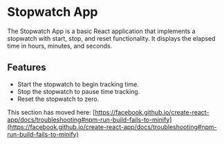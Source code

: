 # Stopwatch App

The Stopwatch App is a basic React application that implements a stopwatch with start, stop, and reset functionality. It displays the elapsed time in hours, minutes, and seconds.

## Features

- Start the stopwatch to begin tracking time.
- Stop the stopwatch to pause time tracking.
- Reset the stopwatch to zero.

This section has moved here: [https://facebook.github.io/create-react-app/docs/troubleshooting#npm-run-build-fails-to-minify](https://facebook.github.io/create-react-app/docs/troubleshooting#npm-run-build-fails-to-minify)

